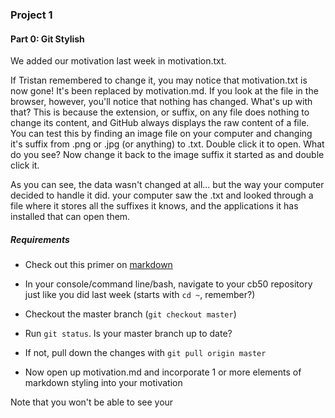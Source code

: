 ### Project 1

#### Part 0: Git Stylish

We added our motivation last week in motivation.txt.

If Tristan remembered to change it, you may notice that motivation.txt is now gone! It's been replaced by motivation.md.
If you look at the file in the browser, however, you'll notice that nothing has changed. What's up with that?
This is because the extension, or suffix, on any file does nothing to change its content, and GitHub always displays the raw content of a file.
You can test this by finding an image file on your computer and changing it's suffix from .png or .jpg (or anything) to .txt.
Double click it to open. What do you see? Now change it back to the image suffix it started as and double click it.

As you can see, the data wasn't changed at all... but the way your computer decided to handle it did. 
your computer saw the .txt and looked through a file where it stores all the suffixes it knows, and the applications it has installed that can open them.


##### Requirements

* Check out this primer on [markdown](https://github.com/adam-p/markdown-here/wiki/Markdown-Cheatsheet)

* In your console/command line/bash, navigate to your cb50 repository just like you did last week (starts with ```cd ~```, remember?)

* Checkout the master branch (```git checkout master```) 

* Run ```git status```. Is your master branch up to date?

* If not, pull down the changes with ```git pull origin master```

* Now open up motivation.md and incorporate 1 or more elements of markdown styling into your motivation

Note that you won't be able to see your 

